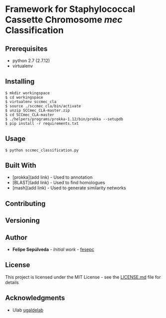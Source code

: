 # Framework for Staphylococcal Cassette Chromosome *mec* Classification 

## Prerequisites

* python 2.7 (2.7.12)
* virtualenv

## Installing

```
$ mkdir workingspace
$ cd workingspace
$ virtualenv sccmec_cla
$ source ./sccmec_cla/bin/activate
$ unzip SCCmec_CLA-master.zip
$ cd SCCmec_CLA-master
$ ./helpers/programs/prokka-1.12/bin/prokka --setupdb
$ pip install -r requirements.txt
```

## Usage

```
$ python sccmec_classification.py
```

## Built With

* [prokka](add link) - Used to annotation
* [BLAST](add link) - Used to find homologues
* [mash](add link) - Used to generate similarity networks

## Contributing

## Versioning

## Author

* **Felipe Sepúlveda** - *Initial work* - [fesepc](https://github.com/fesepc)

## License

This project is licensed under the MIT License - see the [LICENSE.md](LICENSE.md) file for details

## Acknowledgments

* Ulab [ugaldelab](https://github.com/ugaldelab) 

